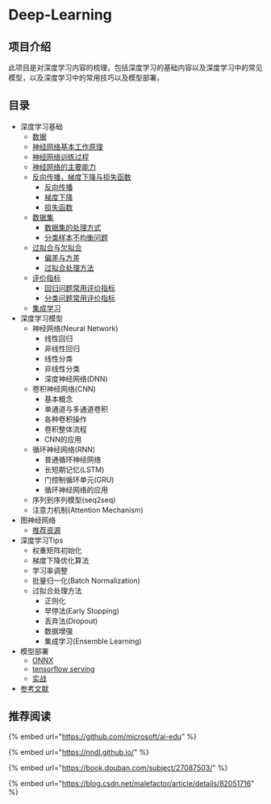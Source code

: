 # Deep-Learning

## 项目介绍

此项目是对深度学习内容的梳理，包括深度学习的基础内容以及深度学习中的常见模型，以及深度学习中的常用技巧以及模型部署。

## 目录

* 深度学习基础
  * [数据](shen-du-xue-xi-ji-chu/shu-ju.md)
  * [神经网络基本工作原理](shen-du-xue-xi-ji-chu/untitled.md)
  * [神经网络训练过程](shen-du-xue-xi-ji-chu/shen-jing-wang-luo-de-xun-lian-guo-cheng.md)
  * [神经网络的主要能力](shen-du-xue-xi-ji-chu/shen-jing-wang-luo-de-zhu-yao-neng-li.md)
  * [反向传播，梯度下降与损失函数](shen-du-xue-xi-ji-chu/fan-xiang-chuan-bo-ti-du-xia-jiang-yu-sun-shi-han-shu/)
    * [反向传播](shen-du-xue-xi-ji-chu/fan-xiang-chuan-bo-ti-du-xia-jiang-yu-sun-shi-han-shu/fan-xiang-chuan-bo/)
    * [梯度下降](shen-du-xue-xi-ji-chu/fan-xiang-chuan-bo-ti-du-xia-jiang-yu-sun-shi-han-shu/ti-du-xia-jiang.md)
    * [损失函数](shen-du-xue-xi-ji-chu/fan-xiang-chuan-bo-ti-du-xia-jiang-yu-sun-shi-han-shu/sun-shi-han-shu.md)
  * [数据集](shen-du-xue-xi-ji-chu/shu-ju-ji/)
    * [数据集的处理方式](shen-du-xue-xi-ji-chu/shu-ju-ji/shu-ju-ji-de-chu-li-fang-shi.md)
    * [分类样本不均衡问题](shen-du-xue-xi-ji-chu/shu-ju-ji/fen-lei-yang-ben-bu-jun-heng-wen-ti.md)
  * [过拟合与欠拟合](shen-du-xue-xi-ji-chu/guo-ni-he-yu-qian-ni-he/)
    * [偏差与方差](shen-du-xue-xi-ji-chu/guo-ni-he-yu-qian-ni-he/pian-cha-yu-fang-cha.md)
    * [过拟合处理方法](shen-du-xue-xi-ji-chu/guo-ni-he-yu-qian-ni-he/guo-ni-he-chu-li-fang-fa/)
  * [评价指标](shen-du-xue-xi-ji-chu/ping-jia-zhi-biao/)
    * [回归问题常用评价指标](shen-du-xue-xi-ji-chu/ping-jia-zhi-biao/hui-gui-wen-ti-chang-yong-ping-jia-zhi-biao.md)
    * [分类问题常用评价指标](shen-du-xue-xi-ji-chu/ping-jia-zhi-biao/fen-lei-wen-ti-chang-yong-ping-jia-zhi-biao.md)
  * [集成学习](shen-du-xue-xi-ji-chu/ji-cheng-xue-xi.md)
* 深度学习模型
  * 神经网络\(Neural Network\)
    * 线性回归
    * 非线性回归
    * 线性分类
    * 非线性分类
    * 深度神经网络\(DNN\)
  * 卷积神经网络\(CNN\)
    * 基本概念
    * 单通道与多通道卷积
    * 各种卷积操作
    * 卷积整体流程
    * CNN的应用
  * 循环神经网络\(RNN\)
    * 普通循环神经网络
    * 长短期记忆\(LSTM\)
    * 门控制循环单元\(GRU\)
    * 循环神经网络的应用
  * 序列到序列模型\(seq2seq\)
  * 注意力机制\(Attention Mechanism\)
* 图神经网络
  * [推荐资源](tu-shen-jing-wang-luo/tui-jian-zi-yuan.md)
* 深度学习Tips
  * 权重矩阵初始化
  * 梯度下降优化算法
  * 学习率调整
  * 批量归一化\(Batch Normalization\)
  * 过拟合处理方法
    * 正则化
    * 早停法\(Early Stopping\)
    * 丢弃法\(Dropout\)
    * 数据增强
    * 集成学习\(Ensemble Learning\)
* 模型部署
  * [ONNX](mo-xing-bu-shu/untitled.md)
  * [tensorflow serving](mo-xing-bu-shu/tensorflow-serving.md)
  * [实战](mo-xing-bu-shu/shi-zhan.md)
* [参考文献](can-kao-wen-xian.md)

## 推荐阅读

{% embed url="https://github.com/microsoft/ai-edu" %}

{% embed url="https://nndl.github.io/" %}

{% embed url="https://book.douban.com/subject/27087503/" %}

{% embed url="https://blog.csdn.net/malefactor/article/details/82051716" %}



